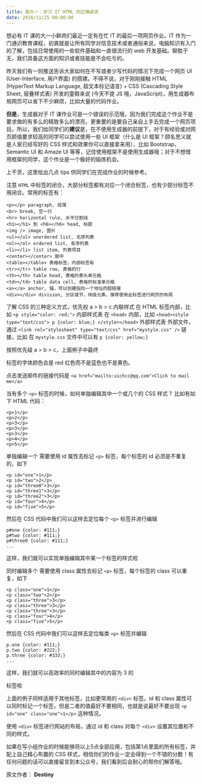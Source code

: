 ```yaml
---
title: 致大一：学习 IT HTML 的正确姿态
date: 2016/11/25 00:00:00
---
```


想必有 IT 课的大一小鲜肉们最近一定有在忙 IT 的最后一项网页作业。IT 作为一门通识教育课程，初衷就是让所有同学对信息技术或者通俗来说，电脑知识有入门的了解，包括日常使用的一些软件基础和一直很流行的 web 开发基础。聊胜于无，我们具备这方面的知识或者技能是不会吃亏的。

昨天我们有一则推送告诉大家如何在不写或者少写代码的情况下完成一个网页 UI (User-Interface, 用户界面) 的搭建。不得不说，对于刚刚接触 HTML (HyperText Markup Language, 超文本标记语言) + CSS (Cascading Style Sheet, 层叠样式表) 开发的童鞋来说 (今天不提 JS 哦，JavaScript)，用生成器布局网页可以省下不少麻烦，比如大量的代码作业。

**但是**，生成器对于 IT 课作业可是一个错误的示范哦，因为我们完成这个作业不是要求做的有多么的精致多么的漂亮，更重要的是要自己亲自上手去完成一个网页项目。所以，我们给同学们的**建议**是，在不使用生成器的前提下，对于有经验或对网页颜值要求较高的同学可以尝试使用一些 UI 框架（什么是 UI 框架？顾名思义就是人家已经写好的 CSS 样式和效果你可以直接拿来用），比如 Bootstrap，Semantic UI 和 Amaze UI 等等，记住使用框架不是使用生成器哦；对于不想借用框架的同学，这个作业是一个极好的锻炼机会。

上干货，这里给出几点 tips 供同学们在完成作业的时候参考。

注意 `HTML` 中标签的闭合，大部分标签都有对应一个闭合标签，也有少部分标签不用闭合。常用的标签有：

```
<p></p> paragraph, 段落
<br> break, 空一行
<hr> horizontal rule, 水平分割线
<h1></h1> 到 <h6></h6> head, 标题
<img /> image, 图片
<ul></ul> unordered list, 无序列表
<ol></ol> ordered list, 有序列表
<li></li> list item, 列表项目
<center></center> 居中
<table></table> 表格标签，内部标签有
<tr></tr> table row, 表格的行
<th></th> table head, 表格的表头单元格
<td></td> table data cell, 表格的标准单元格
<a></a> anchor, 锚，可以创建指向一个地址的超链接
<div></div> division, 分区或节，块级元素，推荐使用此标签进行网页的布局
```

了解 CSS 的三种定义方式，优先权 a > b > c
内联样式
在 HTML 标签内部，比如 
`<p style="color: red;">`
内部样式表
在 `<head>` 内部，比如 
`<head><style type="text/css"> p {color: blue;} </style></head>`
外部样式表
外部文件，通过 `<link rel="stylesheet" type="text/css" href="mystyle.css" />` 链接，比如
在 `mystyle.css` 文件中可以有
`p {color: yellow;}`

按照优先级 a > b > c，上面例子中最终 <p> 标签的字体颜色会是 red 红色而不是蓝色也不是黄色。

点击发送邮件的链接代码是
`<a href="mailto:uichcc@qq.com">Click to mail me</a>`

当有多个 `<p>` 标签的时候，如何单独编辑其中一个或几个的 CSS 样式？
比如有如下 HTML 代码：
```
<p>1</p>
<p>2</p>
<p>3</p>
<p>3</p>
<p>3</p>
<p>4</p>
<p>5</p>
```

单独编辑一个
需要使用 id 属性去标记 `<p>` 标签，每个标签的 id 必须是不重复的，如下

```
<p id="one">1</p>
<p id="two">2</p>
<p id="three0">3</p>
<p id="three1">3</p>
<p id="three2">3</p>
<p id="four">4</p>
<p id="five">5</p>
```

然后在 CSS 代码中我们可以这样去定位每个 `<p>` 标签并进行编辑

```
p#one {color: #111;}
p#two {color: #111;}
p#three0 {color: #111;}
... 
```

这样，我们就可以实现单独编辑其中某一个标签的样式啦

同时编辑多个
需要使用 class 属性去标记 `<p>` 标签，每个标签的 class 可以重复，如下

```
<p class="one">1</p>
<p class="two">2</p>
<p class="three">3</p>
<p class="three">3</p>
<p class="three">3</p>
<p class="four">4</p>
<p class="five">5</p>
```

然后在 CSS 代码中我们可以这样去定位每类 `<p>` 标签并编辑

```
p.one {color: #111;}
p.two {color: #222;}
p.three {color: #333;}
...
```

这样，我们就可以高效率的同时编辑其中的内容为 3 的 <p> 标签啦

上面的例子同样适用于其他标签，比如更常用的 `<div>` 标签。id 和 class 属性可以同时标记一个标签，但是二者的值最好不要相同，也就是说最好不要出现 `<p id="one" class="one">1</p>` 这种情况。

使用 `<div>` 标签进行网站的布局，通过 id 和 class 对每个 `<div>` 设置其位置和不同的样式。

如果在写小组作业的时候能够将以上5点全部应用，包括第1点里面的所有标签，并配上自己精心布置的 CSS 样式，相信你们的作业一定会得到一个不错的分数！有任何问题的话可以直接留言到本公众号，我们看到后会耐心的帮你们解答哦。

原文作者： **Destiny**